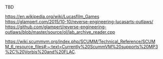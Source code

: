 ﻿TBD

https://en.wikipedia.org/wiki/Lucasfilm_Games
https://glampert.com/2015/10-10/reverse-engineering-lucasarts-outlaws/
https://github.com/glampert/reverse-engineering-outlaws/blob/master/source/ol/lab_archive_reader.cpp


https://wiki.scummvm.org/index.php/SCUMM/Technical_Reference/SCUMM_6_resource_files#:~:text=Currently%20ScummVM%20supports%20MP3%2C%20Vorbis%20and%20FLAC.